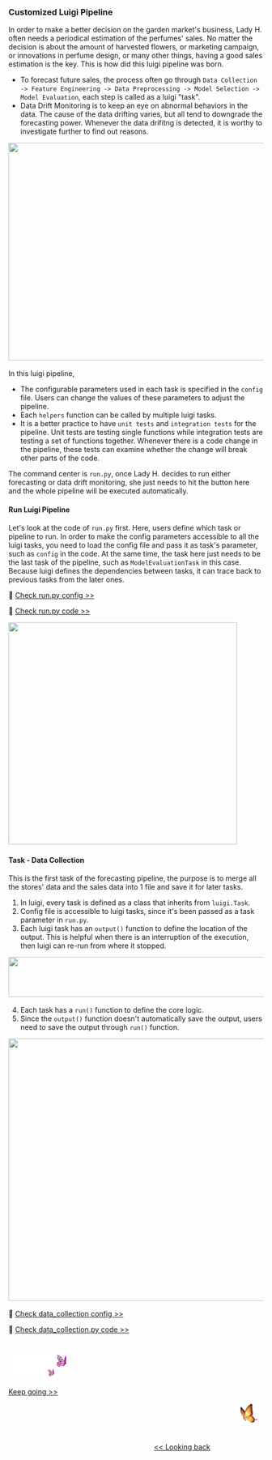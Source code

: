 ### Customized Luigi Pipeline

In order to make a better decision on the garden market's business, Lady H. often needs a periodical estimation of the perfumes' sales. No matter the decision is about the amount of harvested flowers, or marketing campaign, or innovations in perfume design, or many other things, having a good sales estimation is the key. This is how did this luigi pipeline was born.

* To forecast future sales, the process often go through `Data Collection -> Feature Engineering -> Data Preprocessing -> Model Selection -> Model Evaluation`, each step is called as a luigi "task".
* Data Drift Monitoring is to keep an eye on abnormal behaviors in the data. The cause of the data drifting varies, but all tend to downgrade the forecasting power. Whenever the data drifitng is detected, it is worthy to investigate further to find out reasons.

<p align="center">
<img src="https://github.com/lady-h-world/My_Garden/blob/main/images/Garden_Market_images/customized_pipeline/luigi_pipeline.png" width="520" height="430" />
</p>

In this luigi pipeline, 

* The configurable parameters used in each task is specified in the `config` file. Users can change the values of these parameters to adjust the pipeline.
* Each `helpers` function can be called by multiple luigi tasks.
* It is a better practice to have `unit tests` and `integration tests` for the pipeline. Unit tests are testing single functions while integration tests are testing a set of functions together. Whenever there is a code change in the pipeline, these tests can examine whether the change will break other parts of the code.

The command center is `run.py`, once Lady H. decides to run either forecasting or data drift monitoring, she just needs to hit the button here and the whole pipeline will be executed automatically.

#### Run Luigi Pipeline

Let's look at the code of `run.py` first. Here, users define which task or pipeline to run. In order to make the config parameters accessible to all the luigi tasks, you need to load the config file and pass it as task's parameter, such as `config` in the code. At the same time, the task here just needs to be the last task of the pipeline, such as `ModelEvaluationTask` in this case. Because luigi defines the dependencies between tasks, it can trace back to previous tasks from the later ones.

🌻 [Check run.py config >>][7]

🌻 [Check run.py code >>][1]

<p align="left">
<img src="https://github.com/lady-h-world/My_Garden/blob/main/images/Garden_Market_images/customized_pipeline/code_luigi_run.png" width="452" height="439" />
</p>


#### Task - Data Collection

This is the first task of the forecasting pipeline, the purpose is to merge all the stores' data and the sales data into 1 file and save it for later tasks.

1. In luigi, every task is defined as a class that inherits from `luigi.Task`.
2. Config file is accessible to luigi tasks, since it's been passed as a task parameter in `run.py`.
3. Each luigi task has an `output()` function to define the location of the output. This is helpful when there is an interruption of the execution, then luigi can re-run from where it stopped.

<p align="left">
<img src="https://github.com/lady-h-world/My_Garden/blob/main/images/Garden_Market_images/notes/luigi_skip_output.png" width="766" height="79" />
</p>

4. Each task has a `run()` function to define the core logic.
5. Since the `output()` function doesn't automatically save the output, users need to save the output through `run()` function.

<p align="left">
<img src="https://github.com/lady-h-world/My_Garden/blob/main/images/Garden_Market_images/customized_pipeline/code_luigi_data_collection.png" width="827" height="518" />
</p>

🌻 [Check data_collection config >>][5]

🌻 [Check data_collection.py code >>][2]

#
<p align="left">
<img src="https://github.com/lady-h-world/My_Garden/blob/main/images/follow_us.png" width="120" height="50" />
</p>

[Keep going >>][3]

<p align="right">
<img src="https://github.com/lady-h-world/My_Garden/blob/main/images/going_back.png" width="60" height="44" />
</p>

&nbsp;&nbsp;&nbsp;&nbsp;&nbsp;&nbsp;&nbsp;&nbsp;&nbsp;&nbsp;&nbsp;&nbsp;&nbsp;&nbsp;&nbsp;&nbsp;&nbsp;&nbsp;&nbsp;&nbsp;&nbsp;&nbsp;&nbsp;&nbsp;&nbsp;&nbsp;&nbsp;&nbsp;&nbsp;&nbsp;&nbsp;&nbsp;&nbsp;&nbsp;&nbsp;&nbsp;&nbsp;&nbsp;&nbsp;&nbsp;&nbsp;&nbsp;&nbsp;&nbsp;&nbsp;&nbsp;&nbsp;&nbsp;&nbsp;&nbsp;&nbsp;&nbsp;&nbsp;&nbsp;&nbsp;&nbsp;&nbsp;&nbsp;&nbsp;&nbsp;&nbsp;&nbsp;&nbsp;&nbsp;&nbsp;&nbsp;&nbsp;&nbsp;&nbsp;&nbsp;&nbsp;&nbsp;&nbsp;&nbsp;&nbsp;&nbsp;&nbsp;&nbsp;&nbsp;&nbsp;&nbsp;&nbsp;&nbsp;&nbsp;&nbsp;&nbsp;&nbsp;&nbsp;&nbsp;&nbsp;&nbsp;&nbsp;&nbsp;&nbsp;&nbsp;&nbsp;&nbsp;&nbsp;&nbsp;&nbsp;&nbsp;&nbsp;&nbsp;&nbsp;&nbsp;&nbsp;&nbsp;&nbsp;&nbsp;&nbsp;&nbsp;&nbsp;&nbsp;&nbsp;&nbsp;&nbsp;&nbsp;&nbsp;&nbsp;&nbsp;&nbsp;&nbsp;&nbsp;&nbsp;&nbsp;&nbsp;&nbsp;&nbsp;&nbsp;&nbsp;&nbsp;&nbsp;&nbsp;&nbsp;&nbsp;&nbsp;&nbsp;&nbsp;&nbsp;&nbsp;&nbsp;&nbsp;&nbsp;&nbsp;&nbsp;&nbsp;&nbsp;&nbsp;&nbsp;&nbsp;&nbsp;&nbsp;&nbsp;&nbsp;&nbsp;&nbsp;&nbsp;&nbsp;&nbsp;&nbsp;&nbsp;&nbsp;&nbsp;&nbsp;&nbsp;&nbsp;&nbsp;&nbsp;&nbsp;&nbsp;&nbsp;&nbsp;&nbsp;&nbsp;&nbsp;&nbsp;&nbsp;&nbsp;&nbsp;&nbsp;&nbsp;&nbsp;&nbsp;&nbsp;&nbsp;&nbsp;&nbsp;&nbsp;&nbsp;&nbsp;&nbsp;&nbsp;&nbsp;&nbsp;&nbsp;&nbsp;&nbsp;&nbsp;&nbsp;&nbsp;&nbsp;[<< Looking back][4]
 

[1]:https://github.com/lady-h-world/My_Garden/blob/main/code/garden_market/luigi_pipeline/run.py
[2]:https://github.com/lady-h-world/My_Garden/blob/main/code/garden_market/luigi_pipeline/data_collection.py
[3]:https://github.com/lady-h-world/My_Garden/blob/main/reading_pages/Garden_Market/customized_pipeline2.md
[4]:https://github.com/lady-h-world/My_Garden/blob/main/reading_pages/Garden_Market/mini_pipeline5.md
[5]:https://github.com/lady-h-world/My_Garden/blob/main/code/garden_market/luigi_pipeline/config.yaml#L9
[6]:https://github.com/lady-h-world/My_Garden/blob/main/code/garden_market/luigi_pipeline/config.yaml#L6-L7
[7]:https://github.com/lady-h-world/My_Garden/blob/main/code/garden_market/luigi_pipeline/config.yaml
